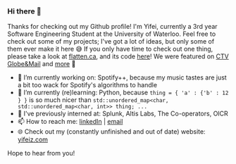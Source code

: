 ### Hi there 👋

Thanks for checking out my Github profile! I'm Yifei, currently a 3rd year Software Engineering Student at the University of Waterloo. Feel free to check out some of my projects; I've got a lot of ideas, but only some of them ever make it here 😅  If you only have time to check out one thing, please take a look at [flatten.ca](https://flatten.ca), and its code [here](https://github.com/flatten-official)! We were featured on [CTV](https://www.ctvnews.ca/sci-tech/canadian-university-students-create-map-of-self-reported-potential-covid-19-cases-1.4872245) [Globe&Mail](https://www.theglobeandmail.com/canada/article-how-big-data-population-health-and-other-scientists-are-trying-to-map/) and [more](https://www.flatten.ca/about) 👀

- 🔭 I’m currently working on: Spotify++, because my music tastes are just a bit too wack for Spotify's algorithms to handle
- 🌱 I’m currently (re)learning: Python, because `thing = { 'a' : {'b' : 12 } }` is so much nicer than `std::unordered_map<char, std::unordered_map<char, int>> thing; ...`
- 🎒 I've previously interned at: Splunk, Altis Labs, The Co-operators, OICR
- 📫 How to reach me: [linkedIn](https://linkedin.com/in/yifei-zhang1) | [email](mailto:yifei7.zhang@gmail.com)
- 🌐 Check out my (constantly unfinished and out of date) website: [yifeiz.com](https://yifeiz.com)

Hope to hear from you!

<!--
**yifeiz/yifeiz** is a ✨ _special_ ✨ repository because its `README.md` (this file) appears on your GitHub profile.

Here are some ideas to get you started:

- 🔭 I’m currently working on ...
- 🌱 I’m currently learning ...
- 👯 I’m looking to collaborate on ...
- 🤔 I’m looking for help with ...
- 💬 Ask me about ...
- 📫 How to reach me: ...
- 😄 Pronouns: ...
- ⚡ Fun fact: ...
-->
